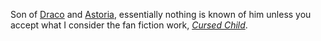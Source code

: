 Son of [Draco] and [Astoria], essentially nothing is known of him unless you accept what I consider the fan fiction work, _[Cursed Child]_.

[Draco]: <Draco Lucius/>
[Astoria]: ../Greengrass/Astoria/
[Cursed Child]: https://www.librarything.com/work/23409259
